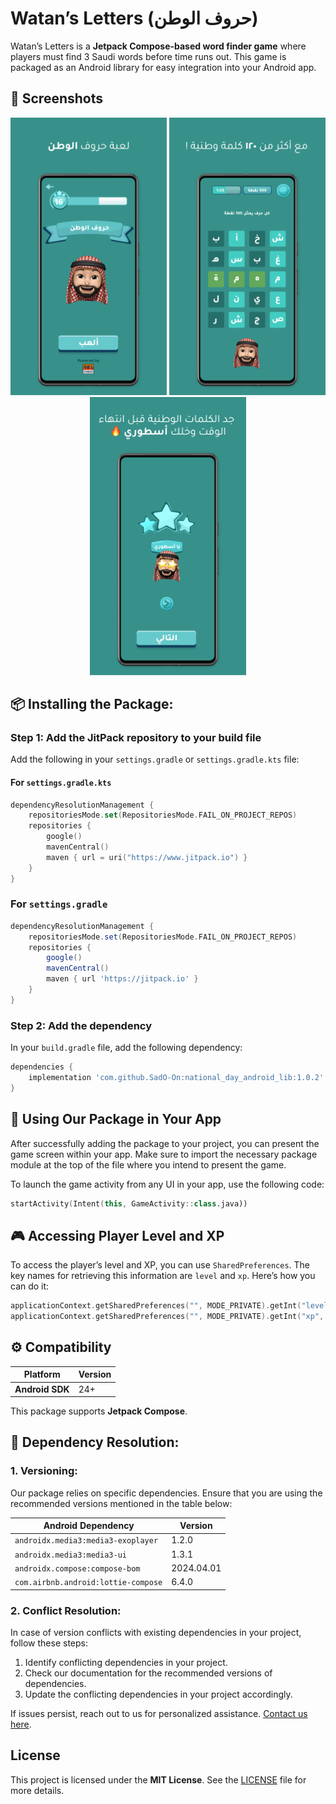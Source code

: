 # Watan’s Letters (حروف الوطن)

Watan’s Letters is a **Jetpack Compose-based word finder game** where players must find 3 Saudi words before time runs out. This game is packaged as an Android library for easy integration into your Android app.

## 📸 Screenshots

<p align="center">
  <img src="01.png" alt="Screenshot 1" width="250"/>
  <img src="02.png" alt="Screenshot 2" width="250"/>
  <img src="03.png" alt="Screenshot 3" width="250"/>
</p>

## 📦 Installing the Package:

### Step 1: Add the JitPack repository to your build file
Add the following in your `settings.gradle` or `settings.gradle.kts` file:

#### For `settings.gradle.kts`
```kotlin
dependencyResolutionManagement {
    repositoriesMode.set(RepositoriesMode.FAIL_ON_PROJECT_REPOS)
    repositories {
        google()
        mavenCentral()
        maven { url = uri("https://www.jitpack.io") }
    }
}
```
### For `settings.gradle`
```gradle
dependencyResolutionManagement {
    repositoriesMode.set(RepositoriesMode.FAIL_ON_PROJECT_REPOS)
    repositories {
        google()
        mavenCentral()
        maven { url 'https://jitpack.io' }
    }
}
```
### Step 2: Add the dependency
In your `build.gradle` file, add the following dependency:

```gradle
dependencies {
	implementation 'com.github.SadO-On:national_day_android_lib:1.0.2'
}
```
## 🚀 Using Our Package in Your App
After successfully adding the package to your project, you can present the game screen within your app. Make sure to import the necessary package module at the top of the file where you intend to present the game.

To launch the game activity from any UI in your app, use the following code:

```kotlin
startActivity(Intent(this, GameActivity::class.java))
```
## 🎮 Accessing Player Level and XP

To access the player’s level and XP, you can use `SharedPreferences`. The key names for retrieving this information are `level` and `xp`. Here’s how you can do it:

```kotlin
applicationContext.getSharedPreferences("", MODE_PRIVATE).getInt("level", -1)
applicationContext.getSharedPreferences("", MODE_PRIVATE).getInt("xp", -1)
```

## ⚙️ Compatibility

| Platform      | Version      |
|---------------|--------------|
| **Android SDK** | 24+          |

This package supports **Jetpack Compose**.

## 🔄 Dependency Resolution:

### 1. Versioning:
Our package relies on specific dependencies. Ensure that you are using the recommended versions mentioned in the table below:

| Android Dependency                    | Version     |
|---------------------------------------|-------------|
| `androidx.media3:media3-exoplayer`    | 1.2.0       |
| `androidx.media3:media3-ui`           | 1.3.1       |
| `androidx.compose:compose-bom`        | 2024.04.01  |
| `com.airbnb.android:lottie-compose`   | 6.4.0       |

### 2. Conflict Resolution:
In case of version conflicts with existing dependencies in your project, follow these steps:

1. Identify conflicting dependencies in your project.
2. Check our documentation for the recommended versions of dependencies.
3. Update the conflicting dependencies in your project accordingly.

If issues persist, reach out to us for personalized assistance. [Contact us here](https://www.98s.studio/).

## License

This project is licensed under the **MIT License**. See the [LICENSE](./LICENSE) file for more details.
